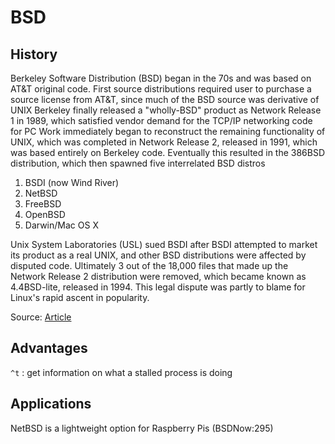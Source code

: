 # BSD

## History
Berkeley Software Distribution (BSD) began in the 70s and was based on AT&T original code. First source distributions required user to purchase a source license from AT&T, since much of the BSD source was derivative of UNIX
Berkeley finally released a "wholly-BSD" product as Network Release 1 in 1989, which satisfied vendor demand for the TCP/IP networking code for PC
Work immediately began to reconstruct the remaining functionality of UNIX, which was completed in Network Release 2, released in 1991, which was based entirely on Berkeley code. Eventually this resulted in the 386BSD distribution, which then spawned five interrelated BSD distros
  1. BSDI (now Wind River)
  2. NetBSD
  3. FreeBSD
  4. OpenBSD
  5. Darwin/Mac OS X

Unix System Laboratories (USL) sued BSDI after BSDI attempted to market its product as a real UNIX, and other BSD distributions were affected by disputed code. Ultimately 3 out of the 18,000 files that made up the Network Release 2 distribution were removed, which became known as 4.4BSD-lite, released in 1994. This legal dispute was partly to blame for Linux's rapid ascent in popularity.

Source: [Article](https://web.archive.org/web/20060315152051/http://www.applelust.com/alust/terminal/archives/terminal041202.shtml)

## Advantages
`^t` : get information on what a stalled process is doing

## Applications
NetBSD is a lightweight option for Raspberry Pis (BSDNow:295)

